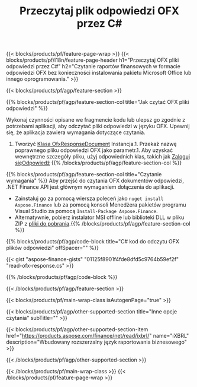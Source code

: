 ﻿---
title: Przeczytaj plik odpowiedzi OFX przez C#
description: Przykładowy kod do odczytu pliku odpowiedzi OFX. Użyj API przykładowego kodu, aby wsadowo odczytać OFX pliki odpowiedzi w aplikacjach opartych na .NET. 
url: /pl/net/read/ofx-response/
family: finance
platformtag: net
feature: read
informat: OFX response
outformat: 
otherformats: 
---
{{< blocks/products/pf/feature-page-wrap >}}
{{< blocks/products/pf/i18n/feature-page-header h1="Przeczytaj OFX pliki odpowiedzi przez C#" h2="Czytanie raportów finansowych w formacie odpowiedzi OFX bez konieczności instalowania pakietu Microsoft Office lub innego oprogramowania." >}}

{{< blocks/products/pf/agp/feature-section >}}

{{% blocks/products/pf/agp/feature-section-col title="Jak czytać OFX pliki odpowiedzi" %}}

Wykonaj czynności opisane we fragmencie kodu lub ulepsz go zgodnie z potrzebami aplikacji, aby odczytać pliki odpowiedzi w języku OFX. Upewnij się, że aplikacja zawiera wymagania dotyczące czytania.

1. Tworzyć [Klasa OfxResponseDocument](https://apireference.aspose.com/finance/net/aspose.finance.ofx/ofxresponsedocument) Instancja.1. Przekaż nazwę poprawnego pliku odpowiedzi OFX jako parametr.1. Aby uzyskać wewnętrzne szczegóły pliku, użyj odpowiednich klas, takich jak [Zaloguj sięOdpowiedź](https://apireference.aspose.com/finance/net/aspose.finance.ofx.signon/signonresponse)
{{% /blocks/products/pf/agp/feature-section-col %}}

{{% blocks/products/pf/agp/feature-section-col title="Czytanie wymagania" %}}
Aby przejść do czytania OFX dokumentów odpowiedzi, .NET Finance API jest głównym wymaganiem dołączenia do aplikacji. 
- Zainstaluj go za pomocą wiersza poleceń jako ```nuget install Aspose.Finance``` lub za pomocą konsoli Menedżera pakietów programu Visual Studio za pomocą ```Install-Package Aspose.Finance```.
- Alternatywnie, pobierz instalator MSI offline lub biblioteki DLL w pliku ZIP z [pliki do pobrania](https://downloads.aspose.com/finance/net).{{% /blocks/products/pf/agp/feature-section-col %}}

{{% blocks/products/pf/agp/code-block title="C# kod do odczytu OFX plików odpowiedzi" offSpacer="" %}}

{{< gist "aspose-finance-gists" "01125f8901f4fde8dfd5c9764b59ef2f" "read-ofx-response.cs" >}}

{{% /blocks/products/pf/agp/code-block %}}

{{< /blocks/products/pf/agp/feature-section >}}

{{< blocks/products/pf/main-wrap-class isAutogenPage="true" >}}

{{< blocks/products/pf/agp/other-supported-section title="Inne opcje czytania" subTitle="" >}}

{{< blocks/products/pf/agp/other-supported-section-item href="https://products.aspose.com/finance/net/read/ixbrl/" name="iXBRL" description="Wbudowany rozszerzalny język raportowania biznesowego" >}}

{{< /blocks/products/pf/agp/other-supported-section >}}

{{< /blocks/products/pf/main-wrap-class >}}
{{< /blocks/products/pf/feature-page-wrap >}}